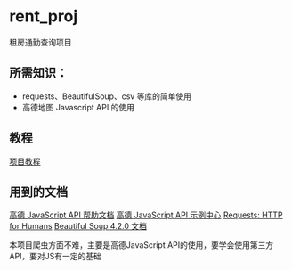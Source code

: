 # rent_proj
租房通勤查询项目
## 所需知识：
* requests、BeautifulSoup、csv 等库的简单使用
* 高德地图 Javascript API 的使用

## 教程
[项目教程][1]
## 用到的文档
[高德 JavaScript API 帮助文档][2]
[高德 JavaScript API 示例中心][3]
[Requests: HTTP for Humans][4]
[Beautiful Soup 4.2.0 文档][5]

本项目爬虫方面不难，主要是高德JavaScript API的使用，要学会使用第三方API，要对JS有一定的基础


  [1]: https://www.shiyanlou.com/courses/599/labs/1978/document
  [2]: https://lbs.amap.com/api/javascript-api/summary/
  [3]: https://lbs.amap.com/api/javascript-api/example/map/map-show/
  [4]: http://www.python-requests.org/en/master/
  [5]: https://www.crummy.com/software/BeautifulSoup/bs4/doc.zh/
  
  
